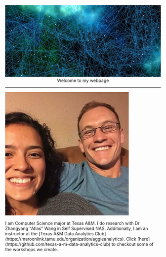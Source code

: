 
<html>
<head>
<title>Ryan King</title>
<link rel="stylesheet" type="text/css" media="all" href="./index.css"></link>
</head>
<body>
	<div class="container">
	  <img src="./banner.jpg" class="banner_img"/>
	</div>
<div>
	<center class="title">Welcome to my webpage</center>
</div>
<hr>
<div>
	<img src="./ProfilePic.jpeg" class="prof_pic" img/>
	<p>
		I am Computer Science major at Texas A&M. I do research with Dr Zhangyang "Atlas" Wang in Self Supervised NAS. Additionally, I am an instructor at the [Texas A&M Data Analytics Club](https://maroonlink.tamu.edu/organization/aggieanalytics). Click [here](https://github.com/texas-a-m-data-analytics-club) to checkout some of the workshops we create. 
	</p>
</div>
</body>
</html>

